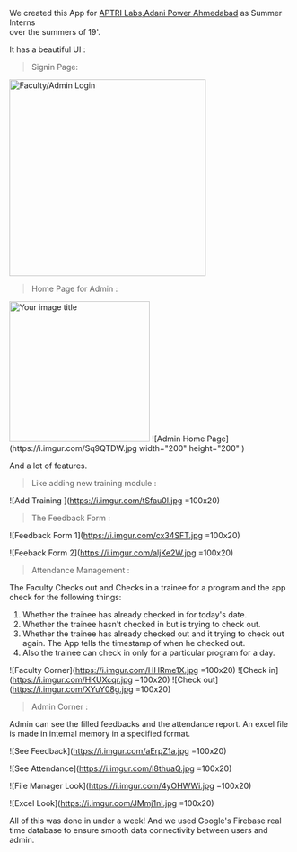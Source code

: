 We created this App for [APTRI Labs,Adani Power Ahmedabad](http://www.aptri.org/) as Summer Interns    
over the summers of 19'.

It has a beautiful UI :    

> Signin Page:    
  
<img src="https://i.imgur.com/5VjqLev.jpg" alt="Faculty/Admin Login" width="350"/>

> Home Page for Admin : 
<img src="https://github.com/your_image.png" alt="Your image title" width="250"/>
![Admin Home Page](https://i.imgur.com/Sq9QTDW.jpg width="200" height="200" )    


And a lot of features.

> Like adding new training module : 

![Add Training ](https://i.imgur.com/tSfau0l.jpg =100x20)

> The Feedback Form : 

![Feedback Form 1](https://i.imgur.com/cx34SFT.jpg =100x20)    

![Feeback Form 2](https://i.imgur.com/aljKe2W.jpg =100x20)

> Attendance Management : 

The Faculty Checks out and Checks in a trainee for a program and the app check for the following things: 

1. Whether the trainee has already checked in for today's date.
2. Whether the trainee hasn't checked in but is trying to check out.
3. Whether the trainee has already checked out and it trying to check out again. The App tells the timestamp of when he checked out.
4. Also the trainee can check in only for a particular program for a day.

![Faculty Corner](https://i.imgur.com/HHRme1X.jpg =100x20)
![Check in](https://i.imgur.com/HKUXcqr.jpg =100x20)
![Check out](https://i.imgur.com/XYuY08g.jpg =100x20)

> Admin Corner : 

Admin can see the filled feedbacks and the attendance report. An excel file is made in internal memory in a specified format.

![See Feedback](https://i.imgur.com/aErpZ1a.jpg =100x20)    

![See Attendance](https://i.imgur.com/I8thuaQ.jpg =100x20)    

![File Manager Look](https://i.imgur.com/4yOHWWi.jpg =100x20)

![Excel Look](https://i.imgur.com/JMmj1nI.jpg =100x20)       



All of this was done in under a week! And we used Google's Firebase real time database to ensure smooth data connectivity between users and admin.






